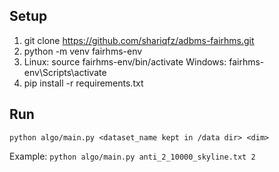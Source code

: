 ## Setup

1.	git clone https://github.com/shariqfz/adbms-fairhms.git
2.	python -m venv fairhms-env
3.	Linux: source fairhms-env/bin/activate
		Windows: fairhms-env\Scripts\activate
4.	pip install -r requirements.txt

## Run
`python algo/main.py <dataset_name kept in /data dir> <dim> `

Example:
`python algo/main.py anti_2_10000_skyline.txt 2 `
